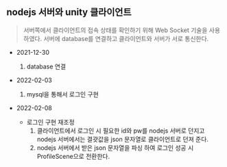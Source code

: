 ## nodejs 서버와 unity 클라이언트
> 서버쪽에서 클라이언트의 접속 상태를 확인하기 위해 Web Socket 기술을 사용하였다.
> 서버에 database를 연결하고 클라이언트와 서버가 서로 통신한다.

* 2021-12-30
  1. database 연결

* 2022-02-03
  1. mysql을 통해서 로그인 구현

* 2022-02-08
  * 로그인 구현 재조정
    1. 클라이언트에서 로그인 시 필요한 id와 pw를 nodejs 서버로 던지고 nodejs 서버에서는 결괏값을 json 문자열로 클라이언트로 던져 준다.
    2. nodejs 서버에서 받은 json 문자열을 파싱 하여 로그인 성공 시 ProfileScene으로 전환한다.